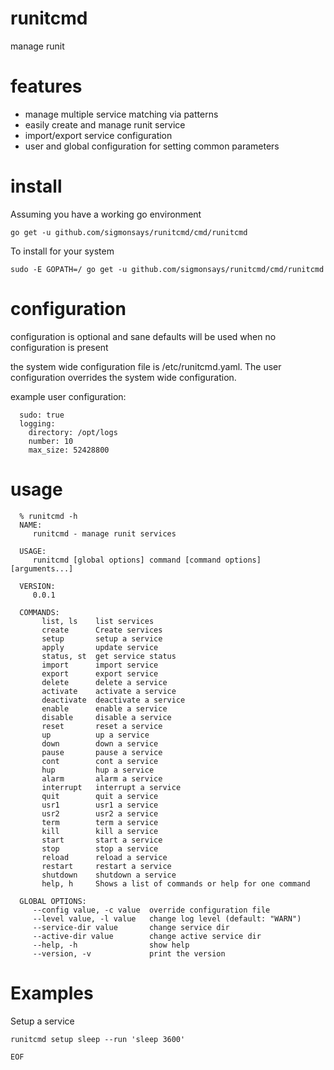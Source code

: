 # runitcmd

manage runit

# features
- manage multiple service matching via patterns
- easily create and manage runit service
- import/export service configuration
- user and global configuration for setting common parameters

# install

Assuming you have a working go environment

    go get -u github.com/sigmonsays/runitcmd/cmd/runitcmd

To install for your system

    sudo -E GOPATH=/ go get -u github.com/sigmonsays/runitcmd/cmd/runitcmd


# configuration

configuration is optional and sane defaults will be used when no configuration is present

the system wide configuration file is /etc/runitcmd.yaml. The user configuration overrides the system
wide configuration.

example user configuration:

      sudo: true
      logging:
        directory: /opt/logs
        number: 10
        max_size: 52428800

# usage

      % runitcmd -h
      NAME:
         runitcmd - manage runit services

      USAGE:
         runitcmd [global options] command [command options] [arguments...]

      VERSION:
         0.0.1

      COMMANDS:
           list, ls    list services
           create      Create services
           setup       setup a service
           apply       update service
           status, st  get service status
           import      import service
           export      export service
           delete      delete a service
           activate    activate a service
           deactivate  deactivate a service
           enable      enable a service
           disable     disable a service
           reset       reset a service
           up          up a service
           down        down a service
           pause       pause a service
           cont        cont a service
           hup         hup a service
           alarm       alarm a service
           interrupt   interrupt a service
           quit        quit a service
           usr1        usr1 a service
           usr2        usr2 a service
           term        term a service
           kill        kill a service
           start       start a service
           stop        stop a service
           reload      reload a service
           restart     restart a service
           shutdown    shutdown a service
           help, h     Shows a list of commands or help for one command

      GLOBAL OPTIONS:
         --config value, -c value  override configuration file
         --level value, -l value   change log level (default: "WARN")
         --service-dir value       change service dir
         --active-dir value        change active service dir
         --help, -h                show help
         --version, -v             print the version

# Examples

Setup a service

    runitcmd setup sleep --run 'sleep 3600'



`EOF`


